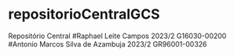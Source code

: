# repositorioCentralGCS
Repositório Central
#Raphael Leite Campos 2023/2 G16030-00200
#Antonio Marcos Silva de Azambuja 2023/2 GR96001-00326
